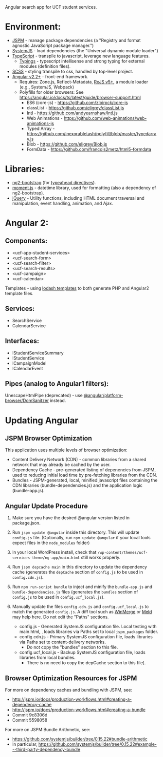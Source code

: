 Angular search app for UCF student services.

# Environment:
- [JSPM](http://jspm.io/) - manage package dependencies (a "Registry and format agnostic JavaScript package manager.")
- [SystemJS](https://github.com/systemjs/systemjs) - load dependencies (the "Universal dynamic module loader")
- [TypeScript](https://www.typescriptlang.org/) - transpile to javascript, leverage new language features.
    - [Typings](https://github.com/typings/typings) - typescript intellisense and strong typing for external modules (definition files).
- [SCSS](http://sass-lang.com/) - styling transpile to css, handled by top-level project.
- [Angular v2.2+](https://angular.io/) - front-end framework.
    - Requires: Zone.js, Reflect-Metadata, [RxJS v5+](https://github.com/ReactiveX/rxjs/), a module loader (e.g., SystemJS, Webpack)
    - Polyfills for older browsers:
        See https://angular.io/docs/ts/latest/guide/browser-support.html
        - ES6 (core-js) - https://github.com/zloirock/core-js
        - classList - https://github.com/eligrey/classList.js
        - Intl - https://github.com/andyearnshaw/Intl.js
        - Web Animations - https://github.com/web-animations/web-animations-js
        - Typed Array - https://github.com/inexorabletash/polyfill/blob/master/typedarray.js
        - Blob - https://github.com/eligrey/Blob.js
        - FormData - https://github.com/francois2metz/html5-formdata

# Libraries:
- [ng2-bootstrap](https://github.com/valor-software/ng2-bootstrap) (for [typeahead directives](http://valor-software.com/ng2-bootstrap/#/typeahead)).
- [moment.js](http://www.momentjs.com/) - datetime library, used for formatting (also a dependency of ng2-bootstrap).
- [jQuery](http://jquery.com/) - Utility functions, including HTML document traversal and manipulation, event handling, animation, and Ajax.

# Angular 2:
## Components:
- &lt;ucf-app-student-services&gt;
- &lt;ucf-search-form&gt;
- &lt;ucf-search-filter&gt;
- &lt;ucf-search-results&gt;
- &lt;ucf-campaign&gt;
- &lt;ucf-calendar&gt;

Templates - using [lodash templates](https://lodash.com/docs#template) to both generate PHP and Angular2 template files.

## Services:
- SearchService
- CalendarService

## Interfaces:
- IStudentServiceSummary
- IStudentService
- ICampaignModel
- ICalendarEvent

## Pipes (analog to Angular1 filters):
UnescapeHtmlPipe (deprecated) - use [@angular/platform-browser/DomSanitzer](https://angular.io/docs/ts/latest/api/platform-browser/index/DomSanitizer-class.html) instead.

# Updating Angular

## JSPM Browser Optimization

This application uses multiple levels of browser optimization:
- Content Delivery Network (CDN) - common libraries from a shared network that may already be cached by the user.
- Dependency Cache - pre-generated listing of depenencies from JSPM, used to reducing initial load time by pre-fetching libraries from the CDN.
- Bundles - JSPM-generated, local, minified javascript files containing the CDN libraries (bundle-dependencies.js) and the application logic (bundle-app.js).

## Angular Update Procedure

1) Make sure you have the desired @angular version listed in package.json.

2) Run `jspm update @angular` inside this directory.  This will update `config.js` file. (Optionally, run `npm update @angular` if your local tools expect files in the `node_modules` folder)

3) In your local WordPress install, check that `/wp-content/themes/ucf-services-theme/ng-app/main.html` still works properly.

4) Run `jspm depcache main` in this directory to update the dependency cache (generates the `depCache` section of `config.js` to be used in `config.cdn.js`).

5) Run `npm run-script bundle` to inject and minify the `bundle-app.js` and `bundle-dependencies.js` files (generates the `bundles` section of `config.js` to be used in `config.ucf_local.js`).

6) Manually update the files `config.cdn.js` and `config.ucf_local.js` to match the generated `config.js`. A diff tool such as [WinMerge](http://winmerge.org/) or [Meld](http://meldmerge.org/) may help here. Do not edit the "Paths" sections.
   - config.js - Generated SystemJS configuration file. Local testing with main.html, , loads libraries via Paths set to local `jspm_packages` folder.
   - config.cdn.js - Primary SystemJS configuration file, loads libraries via Paths set to content-delivery networks.
      - Do not copy the "bundles" section to this file.
   - config.ucf_local.js - Backup SystemJS configuration file, loads libraries from local bundles.
      - There is no need to copy the depCache section to this file).

## Browser Optimization Resources for JSPM
For more on dependency caches and bundling with JSPM, see:
- http://jspm.io/docs/production-workflows.html#creating-a-dependency-cache
- http://jspm.io/docs/production-workflows.html#creating-a-bundle
- Commit 9c8306d
- Commit 5598058

For more on JSPM Bundle Arithmetic, see:
- https://github.com/systemjs/builder/tree/0.15.22#bundle-arithmetic
- In particular, https://github.com/systemjs/builder/tree/0.15.22#example---third-party-dependency-bundle
